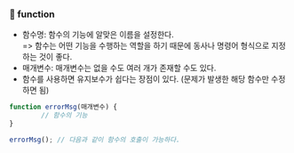 ### 📑 function

* 함수명: 함수의 기능에 알맞은 이름을 설정한다. <br>=> 함수는 어떤 기능을 수행하는 역할을 하기 때문에 동사나 명령어 형식으로 지정하는 것이 좋다.
* 매개변수: 매개변수는 없을 수도 여러 개가 존재할 수도 있다.
* 함수를 사용하면 유지보수가 쉽다는 장점이 있다. (문제가 발생한 해당 함수만 수정하면 됨)

```javascript
function errorMsg(매개변수) {
        // 함수의 기능
}

errorMsg(); // 다음과 같이 함수의 호출이 가능하다.
```
